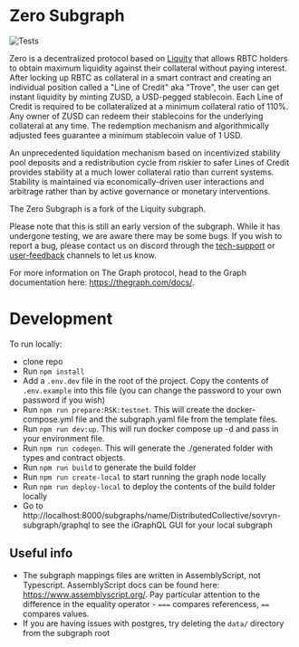 # Zero Subgraph


![Tests](https://github.com/DistributedCollective/zero/actions/workflows/test-contracts.yml/badge.svg)

Zero is a decentralized protocol based on [Liquity](https://github.com/liquity/dev) that allows RBTC holders to obtain maximum liquidity against their collateral without paying interest. After locking up RBTC as collateral in a smart contract and creating an individual position called a "Line of Credit" aka "Trove", the user can get instant liquidity by minting ZUSD, a USD-pegged stablecoin. Each Line of Credit is required to be collateralized at a minimum collateral ratio of 110%. Any owner of ZUSD can redeem their stablecoins for the underlying collateral at any time. The redemption mechanism and algorithmically adjusted fees guarantee a minimum stablecoin value of 1 USD.

An unprecedented liquidation mechanism based on incentivized stability pool deposits and a redistribution cycle from riskier to safer Lines of Credit provides stability at a much lower collateral ratio than current systems. Stability is maintained via economically-driven user interactions and arbitrage rather than by active governance or monetary interventions.

The Zero Subgraph is a fork of the Liquity subgraph.

Please note that this is still an early version of the subgraph. While it has undergone testing, we are aware there may be some bugs. If you wish to report a bug, please contact us on discord through the [tech-support](https://discord.com/channels/729675474665603133/813119624098611260) or [user-feedback](https://discord.com/channels/729675474665603133/750376232771780608) channels to let us know.

For more information on The Graph protocol, head to the Graph documentation here: https://thegraph.com/docs/.


# Development

To run locally:

- clone repo
- Run `npm install`
- Add a `.env.dev` file in the root of the project. Copy the contents of `.env.example` into this file (you can change the password to your own password if you wish)
- Run `npm run prepare:RSK:testnet`. This will create the docker-compose.yml file and the subgraph.yaml file from the template files.
- Run `npm run dev:up`. This will run docker compose up -d and pass in your environment file.
- Run `npm run codegen`. This will generate the ./generated folder with types and contract objects.
- Run `npm run build` to generate the build folder
- Run `npm run create-local` to start running the graph node locally
- Run `npm run deploy-local` to deploy the contents of the build folder locally
- Go to http://localhost:8000/subgraphs/name/DistributedCollective/sovryn-subgraph/graphql to see the iGraphQL GUI for your local subgraph

## Useful info

- The subgraph mappings files are written in AssemblyScript, not Typescript. AssemblyScript docs can be found here: https://www.assemblyscript.org/. Pay particular attention to the difference in the equality operator - `===` compares referencess, `==` compares values.
- If you are having issues with postgres, try deleting the `data/` directory from the subgraph root